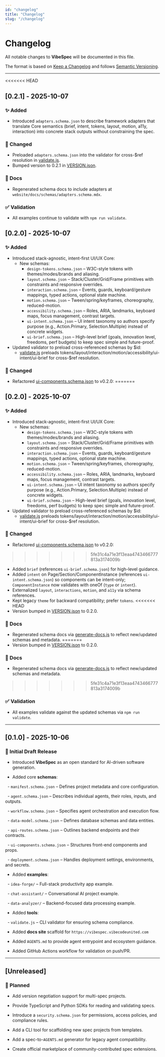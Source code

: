 ```yaml
---
id: "changelog"
title: "Changelog"
slug: "/changelog"
---
```

# Changelog

All notable changes to **VibeSpec** will be documented in this file.  

The format is based on [Keep a Changelog](https://keepachangelog.com/en/1.0.0/) and follows [Semantic Versioning](https://semver.org/spec/v2.0.0/).

---

<<<<<<< HEAD
## [0.2.1] - 2025-10-07

### ✨ Added
- Introduced `adapters.schema.json` to describe framework adapters that translate Core semantics (brief, intent, tokens, layout, motion, a11y, interaction) into concrete stack outputs without constraining the spec.

### 🔧 Changed
- Preloaded `adapters.schema.json` into the validator for cross-$ref resolution in [validate.js](https://github.com/andrew-goetz-com/vibespec/blob/HEAD/tools/validate.js#L1).
- Bumped version to 0.2.1 in [VERSION.json](https://github.com/andrew-goetz-com/vibespec/blob/HEAD/VERSION.json#L1).

### 🧰 Docs
- Regenerated schema docs to include adapters at `website/docs/schemas/adapters.schema.mdx`.

### ✅ Validation
- All examples continue to validate with `npm run validate`.

## [0.2.0] - 2025-10-07

### ✨ Added
- Introduced stack-agnostic, intent-first UI/UX Core:
  - New schemas:
    - `design-tokens.schema.json` – W3C-style tokens with themes/modes/brands and aliasing.
    - `layout.schema.json` – Stack/Cluster/Grid/Frame primitives with constraints and responsive overrides.
    - `interaction.schema.json` – Events, guards, keyboard/gesture mappings, typed actions, optional state machine.
    - `motion.schema.json` – Tween/spring/keyframes, choreography, reduced-motion.
    - `accessibility.schema.json` – Roles, ARIA, landmarks, keyboard maps, focus management, contrast targets.
    - `ui-intent.schema.json` – UI intent taxonomy so authors specify purpose (e.g., Action.Primary, Selection.Multiple) instead of concrete widgets.
    - `ui-brief.schema.json` – High-level brief (goals, innovation level, freedoms, perf budgets) to keep spec simple and future-proof.
- Updated validator to preload cross-referenced schemas by $id:
  - [validate.js](https://github.com/andrew-goetz-com/vibespec/blob/HEAD/tools/validate.js#L18) preloads tokens/layout/interaction/motion/accessibility/ui-intent/ui-brief for cross-$ref resolution.

### 🔄 Changed
- Refactored [ui-components.schema.json](https://github.com/andrew-goetz-com/vibespec/blob/HEAD/schemas/ui-components.schema.json#L1) to v0.2.0:
=======
## [0.2.0] - 2025-10-07

### ✨ Added
- Introduced stack-agnostic, intent-first UI/UX Core:
  - New schemas:
    - `design-tokens.schema.json` – W3C-style tokens with themes/modes/brands and aliasing.
    - `layout.schema.json` – Stack/Cluster/Grid/Frame primitives with constraints and responsive overrides.
    - `interaction.schema.json` – Events, guards, keyboard/gesture mappings, typed actions, optional state machine.
    - `motion.schema.json` – Tween/spring/keyframes, choreography, reduced-motion.
    - `accessibility.schema.json` – Roles, ARIA, landmarks, keyboard maps, focus management, contrast targets.
    - `ui-intent.schema.json` – UI intent taxonomy so authors specify purpose (e.g., Action.Primary, Selection.Multiple) instead of concrete widgets.
    - `ui-brief.schema.json` – High-level brief (goals, innovation level, freedoms, perf budgets) to keep spec simple and future-proof.
- Updated validator to preload cross-referenced schemas by $id:
  - [validate.js](tools/validate.js:18) preloads tokens/layout/interaction/motion/accessibility/ui-intent/ui-brief for cross-$ref resolution.

### 🔄 Changed
- Refactored [ui-components.schema.json](schemas/ui-components.schema.json:1) to v0.2.0:
>>>>>>> 5fe31c4a71e3f13eaa4743466777813a3174009b
  - Added `brief` (references `ui-brief.schema.json`) for high-level guidance.
  - Added `intent` on Page/Section/ComponentInstance (references `ui-intent.schema.json`) so components can be intent-only; `ComponentInstance` now validates with oneOf (`type` or `intent`).
  - Externalized `layout`, `interactions`, `motion`, and `a11y` via schema references.
  - Kept legacy `theme` for backward compatibility; prefer `tokens`.
<<<<<<< HEAD
- Version bumped in [VERSION.json](https://github.com/andrew-goetz-com/vibespec/blob/HEAD/VERSION.json#L1) to 0.2.0.

### 🧰 Docs
- Regenerated schema docs via [generate-docs.js](https://github.com/andrew-goetz-com/vibespec/blob/HEAD/tools/generate-docs.js#L140) to reflect new/updated schemas and metadata.
=======
- Version bumped in [VERSION.json](VERSION.json:1) to 0.2.0.

### 🧰 Docs
- Regenerated schema docs via [generate-docs.js](tools/generate-docs.js:140) to reflect new/updated schemas and metadata.
>>>>>>> 5fe31c4a71e3f13eaa4743466777813a3174009b

### ✅ Validation
- All examples validate against the updated schemas via `npm run validate`.

---

## [0.1.0] - 2025-10-06

### 🎉 Initial Draft Release

- Introduced **VibeSpec** as an open standard for AI-driven software generation.

- Added core **schemas**:

&nbsp; - `manifest.schema.json` – Defines project metadata and core configuration.

&nbsp; - `agent.schema.json` – Describes individual agents, their roles, inputs, and outputs.

&nbsp; - `workflow.schema.json` – Specifies agent orchestration and execution flow.

&nbsp; - `data-model.schema.json` – Defines database schemas and data entities.

&nbsp; - `api-routes.schema.json` – Outlines backend endpoints and their contracts.

&nbsp; - `ui-components.schema.json` – Structures front-end components and props.

&nbsp; - `deployment.schema.json` – Handles deployment settings, environments, and secrets.

- Added **examples**:

&nbsp; - `idea-forge/` – Full-stack productivity app example.

&nbsp; - `chat-assistant/` – Conversational AI project example.

&nbsp; - `data-analyzer/` – Backend-focused data processing example.

- Added **tools**:

&nbsp; - `validate.js` – CLI validator for ensuring schema compliance.

- Added **docs site** scaffold for `https://vibespec.vibecodeunited.com`

- Added `AGENTS.md` to provide agent entrypoint and ecosystem guidance.

- Added GitHub Actions workflow for validation on push/PR.

---

## [Unreleased]

### 🚀 Planned

- Add version negotiation support for multi-spec projects.

- Provide TypeScript and Python SDKs for reading and validating specs.

- Introduce a `security.schema.json` for permissions, access policies, and compliance rules.

- Add a CLI tool for scaffolding new spec projects from templates.

- Add a spec-to-`AGENTS.md` generator for legacy agent compatibility.

- Create official marketplace of community-contributed spec extensions.

